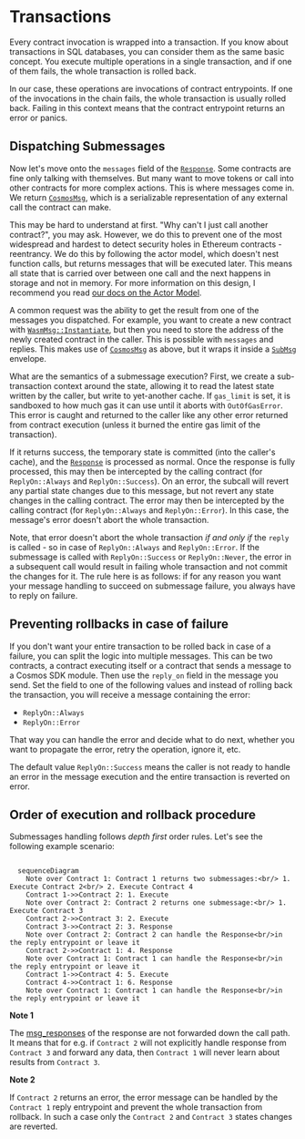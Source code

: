 # Transactions

Every contract invocation is wrapped into a transaction. If you know about transactions in SQL
databases, you can consider them as the same basic concept. You execute multiple operations in a
single transaction, and if one of them fails, the whole transaction is rolled back.

In our case, these operations are invocations of contract entrypoints. If one of the invocations in
the chain fails, the whole transaction is usually rolled back. Failing in this context means that
the contract entrypoint returns an error or panics.

## Dispatching Submessages

Now let's move onto the `messages` field of the
[`Response`](https://docs.rs/cosmwasm-std/latest/cosmwasm_std/struct.Response.html). Some contracts
are fine only talking with themselves. But many want to move tokens or call into other contracts for
more complex actions. This is where messages come in. We return
[`CosmosMsg`](https://docs.rs/cosmwasm-std/latest/cosmwasm_std/enum.CosmosMsg.html), which is a
serializable representation of any external call the contract can make.

This may be hard to understand at first. "Why can't I just call another contract?", you may ask.
However, we do this to prevent one of the most widespread and hardest to detect security holes in
Ethereum contracts - reentrancy. We do this by following the actor model, which doesn't nest
function calls, but returns messages that will be executed later. This means all state that is
carried over between one call and the next happens in storage and not in memory. For more
information on this design, I recommend you read [our docs on the Actor Model](./actor-model).

A common request was the ability to get the result from one of the messages you dispatched. For
example, you want to create a new contract with
[`WasmMsg::Instantiate`](https://docs.rs/cosmwasm-std/latest/cosmwasm_std/enum.WasmMsg.html#variant.Instantiate),
but then you need to store the address of the newly created contract in the caller. This is possible
with `messages` and replies. This makes use of
[`CosmosMsg`](https://docs.rs/cosmwasm-std/latest/cosmwasm_std/enum.CosmosMsg.html) as above, but it
wraps it inside a [`SubMsg`](https://docs.rs/cosmwasm-std/latest/cosmwasm_std/struct.SubMsg.html)
envelope.

What are the semantics of a submessage execution? First, we create a sub-transaction context around
the state, allowing it to read the latest state written by the caller, but write to yet-another
cache. If `gas_limit` is set, it is sandboxed to how much gas it can use until it aborts with
`OutOfGasError`. This error is caught and returned to the caller like any other error returned from
contract execution (unless it burned the entire gas limit of the transaction).

If it returns success, the temporary state is committed (into the caller's cache), and the
[`Response`](https://docs.rs/cosmwasm-std/latest/cosmwasm_std/struct.Response.html) is processed as
normal. Once the response is fully processed, this may then be intercepted by the calling contract
(for `ReplyOn::Always` and `ReplyOn::Success`). On an error, the subcall will revert any partial
state changes due to this message, but not revert any state changes in the calling contract. The
error may then be intercepted by the calling contract (for `ReplyOn::Always` and `ReplyOn::Error`).
In this case, the message's error doesn't abort the whole transaction.

Note, that error doesn't abort the whole transaction _if and only if_ the `reply` is called - so in
case of `ReplyOn::Always` and `ReplyOn::Error`. If the submessage is called with `ReplyOn::Success`
or `ReplyOn::Never`, the error in a subsequent call would result in failing whole transaction and
not commit the changes for it. The rule here is as follows: if for any reason you want your message
handling to succeed on submessage failure, you always have to reply on failure.

## Preventing rollbacks in case of failure

If you don't want your entire transaction to be rolled back in case of a failure, you can split the
logic into multiple messages. This can be two contracts, a contract executing itself or a contract
that sends a message to a Cosmos SDK module. Then use the `reply_on` field in the message you send.
Set the field to one of the following values and instead of rolling back the transaction, you will
receive a message containing the error:

- `ReplyOn::Always`
- `ReplyOn::Error`

That way you can handle the error and decide what to do next, whether you want to propagate the
error, retry the operation, ignore it, etc.

The default value `ReplyOn::Success` means the caller is not ready to handle an error in the message
execution and the entire transaction is reverted on error.

## Order of execution and rollback procedure

Submessages handling follows _depth first_ order rules. Let's see the following example scenario:

```mermaid

  sequenceDiagram
    Note over Contract 1: Contract 1 returns two submessages:<br/> 1. Execute Contract 2<br/> 2. Execute Contract 4
    Contract 1->>Contract 2: 1. Execute
    Note over Contract 2: Contract 2 returns one submessage:<br/> 1. Execute Contract 3
    Contract 2->>Contract 3: 2. Execute
    Contract 3->>Contract 2: 3. Response
    Note over Contract 2: Contract 2 can handle the Response<br/>in the reply entrypoint or leave it
    Contract 2->>Contract 1: 4. Response
    Note over Contract 1: Contract 1 can handle the Response<br/>in the reply entrypoint or leave it
    Contract 1->>Contract 4: 5. Execute
    Contract 4->>Contract 1: 6. Response
    Note over Contract 1: Contract 1 can handle the Response<br/>in the reply entrypoint or leave it

```

**Note 1**

The [msg_responses](https://docs.rs/cosmwasm-std/latest/cosmwasm_std/struct.SubMsgResponse.html#structfield.msg_responses)
of the response are not forwarded down the call path. It means that for e.g. if `Contract 2` will not
explicitly handle response from `Contract 3` and forward any data, then `Contract 1` will never learn
about results from `Contract 3`.

**Note 2**

If `Contract 2` returns an error, the error message can be handled by the `Contract 1`
reply entrypoint and prevent the whole transaction from rollback. In such a case only the
`Contract 2` and `Contract 3` states changes are reverted.
